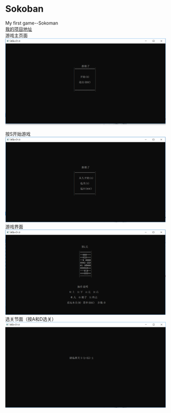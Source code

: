# Sokoban
My first game--Sokoman<br>
 [我的项目地址](https://github.com/19664442868/Sokoban)<br>
 游戏主页面
![](https://github.com/19664442868/Sokoban/blob/master/图片/主页面.PNG)<br>

按S开始游戏
![](https://github.com/19664442868/Sokoban/blob/master/图片/开始游戏界面.PNG)<br>
游戏界面
![](https://github.com/19664442868/Sokoban/blob/master/图片/开始游戏.PNG)
选关节面（按A和D选关）
![](https://github.com/19664442868/Sokoban/blob/master/图片/选关.PNG)
